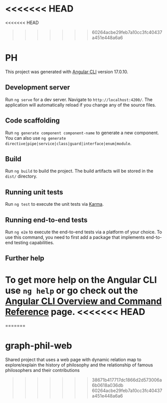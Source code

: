 <<<<<<< HEAD
=======
<<<<<<< HEAD
>>>>>>> 60264acbe29feb7a10cc3fc40437a451e448a6a6
# PH

This project was generated with [Angular CLI](https://github.com/angular/angular-cli) version 17.0.10.

## Development server

Run `ng serve` for a dev server. Navigate to `http://localhost:4200/`. The application will automatically reload if you change any of the source files.

## Code scaffolding

Run `ng generate component component-name` to generate a new component. You can also use `ng generate directive|pipe|service|class|guard|interface|enum|module`.

## Build

Run `ng build` to build the project. The build artifacts will be stored in the `dist/` directory.

## Running unit tests

Run `ng test` to execute the unit tests via [Karma](https://karma-runner.github.io).

## Running end-to-end tests

Run `ng e2e` to execute the end-to-end tests via a platform of your choice. To use this command, you need to first add a package that implements end-to-end testing capabilities.

## Further help

To get more help on the Angular CLI use `ng help` or go check out the [Angular CLI Overview and Command Reference](https://angular.io/cli) page.
<<<<<<< HEAD
=======
=======
# graph-phil-web
Shared project that uses a web page with dynamic relation map to explore/explain the history of philosophy and the relationship of famous philosophers and their contributions
>>>>>>> 38671b417717dc1866d2d573006a6b0618a036db
>>>>>>> 60264acbe29feb7a10cc3fc40437a451e448a6a6
